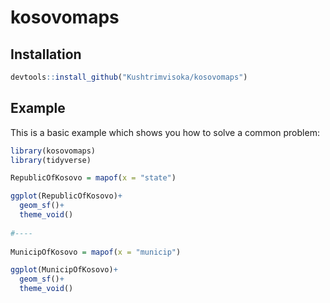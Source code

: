 
# kosovomaps

<!-- badges: start -->
<!-- badges: end -->


## Installation

``` r
devtools::install_github("Kushtrimvisoka/kosovomaps")
```

## Example

This is a basic example which shows you how to solve a common problem:

``` r
library(kosovomaps)
library(tidyverse)

RepublicOfKosovo = mapof(x = "state")

ggplot(RepublicOfKosovo)+
  geom_sf()+
  theme_void()
  
#----
  
MunicipOfKosovo = mapof(x = "municip")

ggplot(MunicipOfKosovo)+
  geom_sf()+
  theme_void()

```

